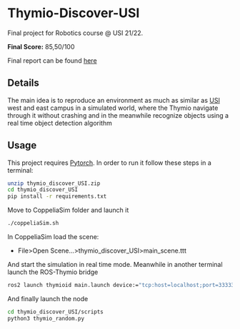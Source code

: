 # Thymio-Discover-USI
Final project for Robotics course @ USI 21/22.

**Final Score:** 85,50/100

Final report can be found [here](https://github.com/arstek131/Thymio-Discover-USI/blob/main/Ali_Robotics_Project.pdf)

## Details

The main idea is to reproduce an environment as much as similar as [USI](https://www.usi.ch/it) west and east campus in a simulated world, where the Thymio navigate through it without crashing and in the meanwhile recognize objects using a real time object detection algorithm

## Usage

This project requires [Pytorch](https://pytorch.org/).
In order to run it follow these steps in a terminal:

```sh
unzip thymio_discover_USI.zip
cd thymio_discover_USI
pip install -r requirements.txt
```

Move to CoppeliaSim folder and launch it
```sh
./coppeliaSim.sh
```

In CoppeliaSim load the scene:
- File>Open Scene...>thymio_discover_USI>main_scene.ttt

And start the simulation in real time mode.
Meanwhile in another terminal launch the ROS-Thymio bridge
```sh
ros2 launch thymioid main.launch device:="tcp:host=localhost;port=33333" simulation:=True name:=thymio0
```

And finally launch the node
```sh
cd thymio_discover_USI/scripts
python3 thymio_random.py
```
